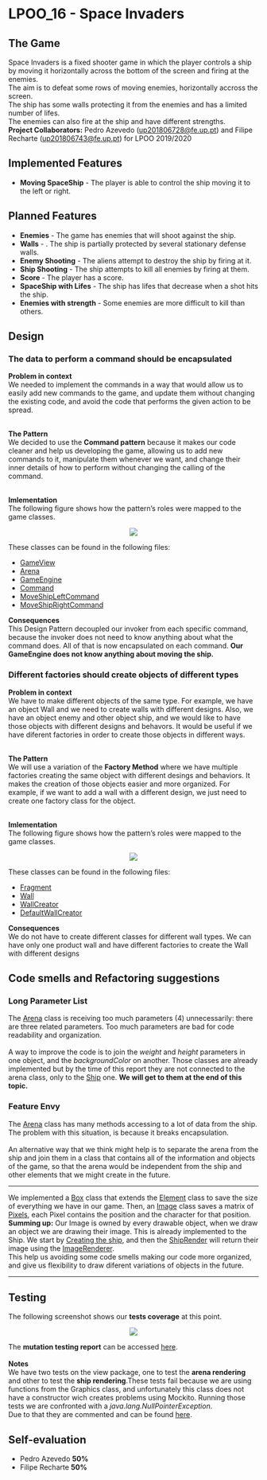 # LPOO_16 - Space Invaders

## The Game
Space Invaders is a fixed shooter game in which the player controls a ship by moving it horizontally across the bottom of the screen and firing at the enemies.</br>
The aim is to defeat some rows of moving enemies, horizontally accross the screen.</br>
The ship has some walls protecting it from the enemies and has a limited number of lifes.</br> 
The enemies can also fire at the ship and have different strengths.</br>
**Project Collaborators:** Pedro Azevedo (up201806728@fe.up.pt) and Filipe Recharte (up201806743@fe.up.pt) for LPOO 2019/2020

## Implemented Features

* **Moving SpaceShip** - The player is able to control the ship moving it to the left or right.</br>

## Planned Features

* **Enemies** - The game has enemies that will shoot against the ship.</br>
* **Walls** - . The ship is partially protected by several stationary defense walls.</br>
* **Enemy Shooting** - The aliens attempt to destroy the ship by firing at it.</br>
* **Ship Shooting** - The ship attempts to kill all enemies by firing at them.</br>
* **Score** - The player has a score.</br>
* **SpaceShip with Lifes** - The ship has lifes that decrease when a shot hits the ship.</br>
* **Enemies with strength** - Some enemies are more difficult to kill than others.</br>

## Design
### The data to perform a command should be encapsulated
**Problem in context**</br>
We needed to implement the commands in a way that would allow us to easily add new commands to the game, and update them without changing the existing code, and avoid the code that performs the given action to be spread.</br></br>

**The Pattern**</br>
We decided to use the **Command pattern** because it makes our code cleaner and help us developing the game, allowing us to add new commands to it, manipulate them whenever we want, and change their inner details of how to perform without changing the calling of the command. </br></br>

**Imlementation**</br>
The following figure shows how the pattern’s roles were mapped to the game classes.</br>
<p align="center">
  <img src="https://github.com/FEUP-LPOO/lpoo-2020-g16/blob/master/docs/imgs/Command.png">
</p>

These classes can be found in the following files:
* [GameView](https://github.com/FEUP-LPOO/lpoo-2020-g16/blob/master/src/main/java/com/spaceinvaders/view/GameView.java)</br>
* [Arena](https://github.com/FEUP-LPOO/lpoo-2020-g16/blob/master/src/main/java/com/spaceinvaders/model/arena/Arena.java)</br>
* [GameEngine](https://github.com/FEUP-LPOO/lpoo-2020-g16/blob/master/src/main/java/com/spaceinvaders/controller/GameEngine.java)</br>
* [Command](https://github.com/FEUP-LPOO/lpoo-2020-g16/blob/master/src/main/java/com/spaceinvaders/controller/commands/Command.java)</br>
* [MoveShipLeftCommand](https://github.com/FEUP-LPOO/lpoo-2020-g16/blob/master/src/main/java/com/spaceinvaders/controller/commands/shipcommands/MoveShipLeftCommand.java)</br>
* [MoveShipRightCommand](https://github.com/FEUP-LPOO/lpoo-2020-g16/blob/master/src/main/java/com/spaceinvaders/controller/commands/shipcommands/MoveShipRightCommand.java)</br>

**Consequences**</br> 
This Design Pattern decoupled our invoker from each specific command, because the invoker does not need to know anything about what the command does. All of that is now encapsulated on each command. **Our GameEngine does not know anything about moving the ship.**</br>

### Different factories should create objects of different types
**Problem in context**</br>
We have to make different objects of the same type. For example, we have an object Wall and we need to create walls with different designs. Also, we have an object enemy and other object ship, and we would like to have those objects with different designs and behavors. It would be useful if we have diferent factories in order to create those objects in different ways.</br></br>

**The Pattern**</br>
We will use a variation of the **Factory Method** where we have multiple factories creating the same object with different desings and behaviors. It makes the creation of those objects easier and more organized. For example, if we want to add a wall with a different design, we just need to create one factory class for the object.</br></br>

**Imlementation**</br>
The following figure shows how the pattern’s roles were mapped to the game classes.</br>
<p align="center">
  <img src="https://github.com/FEUP-LPOO/lpoo-2020-g16/blob/master/docs/imgs/FactoryMethod.png">
</p>

These classes can be found in the following files:
* [Fragment](https://github.com/FEUP-LPOO/lpoo-2020-g16/blob/master/src/main/java/com/spaceinvaders/model/Fragment.java)</br>
* [Wall](https://github.com/FEUP-LPOO/lpoo-2020-g16/blob/master/src/main/java/com/spaceinvaders/model/wall/Wall.java)</br>
* [WallCreator](https://github.com/FEUP-LPOO/lpoo-2020-g16/blob/master/src/main/java/com/spaceinvaders/model/wall/WallCreator.java)</br>
* [DefaultWallCreator](https://github.com/FEUP-LPOO/lpoo-2020-g16/blob/master/src/main/java/com/spaceinvaders/model/wall/DefaultWallCreator.java)</br>

**Consequences**</br>
We do not have to create different classes for different wall types. We can have only one product wall and have different factories to create the Wall with different designs

## Code smells and Refactoring suggestions

### Long Parameter List

The [Arena](https://github.com/FEUP-LPOO/lpoo-2020-g16/blob/master/src/main/java/com/spaceinvaders/model/arena/Arena.java) class is receiving too much parameters (4) unnecessarily: there are three related parameters. Too much parameters are bad for code readability and organization.</br>
</br>
A way to improve the code is to join the *weight* and *height* parameters in one object, and the *backgroundColor* on another. Those classes are already implemented but by the time of this report they are not connected to the arena class, only to the [Ship](https://github.com/FEUP-LPOO/lpoo-2020-g16/blob/master/src/main/java/com/spaceinvaders/model/Ship.java) one. **We will get to them at the end of this topic.**</br>

### Feature Envy

The [Arena](https://github.com/FEUP-LPOO/lpoo-2020-g16/blob/master/src/main/java/com/spaceinvaders/model/arena/Arena.java) class has many methods accessing to a lot of data from the ship. The problem with this situation, is because it breaks encapsulation.</br>
</br>
An alternative way that we think might help is to separate the arena from the ship and join them in a class that contains all of the information and objects of the game, so that the arena would be independent from the ship and other elements that we might create in the future.

---

We implemented a [Box](https://github.com/FEUP-LPOO/lpoo-2020-g16/blob/master/src/main/java/com/spaceinvaders/model/Box.java) class that extends the [Element](https://github.com/FEUP-LPOO/lpoo-2020-g16/blob/master/src/main/java/com/spaceinvaders/model/Element.java) class to save the size of everything we have in our game. Then, an [Image](https://github.com/FEUP-LPOO/lpoo-2020-g16/blob/master/src/main/java/com/spaceinvaders/model/image/Image.java) class saves a matrix of [Pixels](https://github.com/FEUP-LPOO/lpoo-2020-g16/blob/master/src/main/java/com/spaceinvaders/model/image/Pixel.java), each Pixel contains the position and the character for that position.</br>
**Summing up:** Our Image is owned by every drawable object, when we draw an object we are drawing their image. This is already implemented to the Ship. We start by [Creating the ship](https://github.com/FEUP-LPOO/lpoo-2020-g16/blob/master/src/main/java/com/spaceinvaders/model/ShipCreator.java), and then the [ShipRender](https://github.com/FEUP-LPOO/lpoo-2020-g16/blob/master/src/main/java/com/spaceinvaders/view/ShipRenderer.java) will return their image using the [ImageRenderer](https://github.com/FEUP-LPOO/lpoo-2020-g16/blob/master/src/main/java/com/spaceinvaders/view/ImageRenderer.java).</br>
This help us avoiding some code smells making our code more organized, and give us flexibility to draw diferent variations of objects in the future.

---

## Testing
The following screenshot shows our **tests coverage** at this point.</br>
<p align="center">
  <img src="https://github.com/FEUP-LPOO/lpoo-2020-g16/blob/master/docs/imgs/TestCoverage.png">
</p>

The **mutation testing report** can be accessed [here](https://github.com/FEUP-LPOO/lpoo-2020-g16/tree/master/docs/test_reports/pitest).</br></br>
**Notes**</br>
We have two tests on the view package, one to test the **arena rendering** and other to test the **ship rendering**.These tests fail because we are using functions from the Graphics class, and unfortunately this class does not have a constructor wich creates problems using Mockito. Running those tests we are confronted with a *java.lang.NullPointerException*.</br>
Due to that they are commented and can be found [here](https://github.com/FEUP-LPOO/lpoo-2020-g16/tree/master/src/test/java/com/spaceinvaders/viewtest).

## Self-evaluation

* Pedro Azevedo **50%**</br>
* Filipe Recharte **50%**</br>
